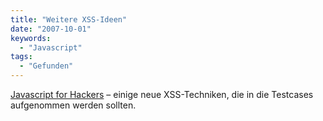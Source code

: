 ```yaml
---
title: "Weitere XSS-Ideen"
date: "2007-10-01"
keywords:
  - "Javascript"
tags:
  - "Gefunden"
---
```


[Javascript for Hackers](http://www.thespanner.co.uk/2007/09/19/javascript-for-hackers/) – einige neue XSS-Techniken, die in die Testcases aufgenommen werden sollten.
